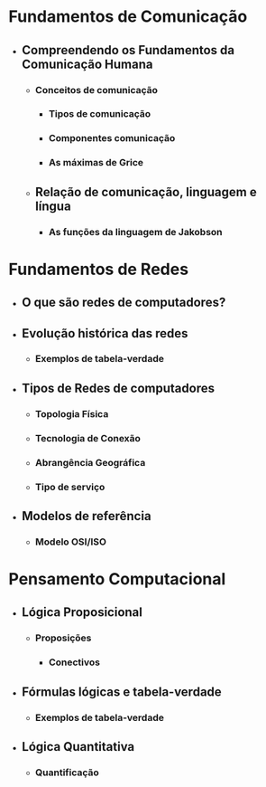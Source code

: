 
# **Fundamentos de Comunicação**
- ## **Compreendendo os Fundamentos da Comunicação Humana**
    - ### Conceitos de comunicação
        - ### Tipos de comunicação
        - ### Componentes comunicação
        - ### As máximas de Grice
    - ## Relação de comunicação, linguagem e língua 
        - ### As funções da linguagem de Jakobson

# **Fundamentos de Redes**
- ## **O que são redes de computadores?**

- ## **Evolução histórica das redes**
    - ### Exemplos de tabela-verdade

- ## **Tipos de Redes de computadores**
    - ### Topologia Física
    - ### Tecnologia de Conexão
    - ### Abrangência Geográfica
    - ### Tipo de serviço

- ## **Modelos de referência**
    - ### Modelo OSI/ISO


# **Pensamento Computacional**
- ## **Lógica Proposicional**
    - ### Proposições
        - ### Conectivos
- ## Fórmulas lógicas e tabela-verdade
    - ### Exemplos de tabela-verdade

- ## **Lógica Quantitativa**
    - ### Quantificação